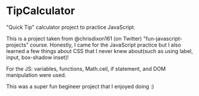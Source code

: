 # TipCalculator
"Quick Tip" calculator project to practice JavaScript.

This is a project taken from @chrisdixon161 (on Twitter) "fun-javascript-projects" course. Honestly, I came for the JavaScript practice but I also learned a few things about CSS that I never knew about(such as using label, input, box-shadow inset)!

For the JS: variables, functions, Math.ceil, if statement, and DOM manipulation were used.

This was a super fun begineer project that I enjoyed doing :)


